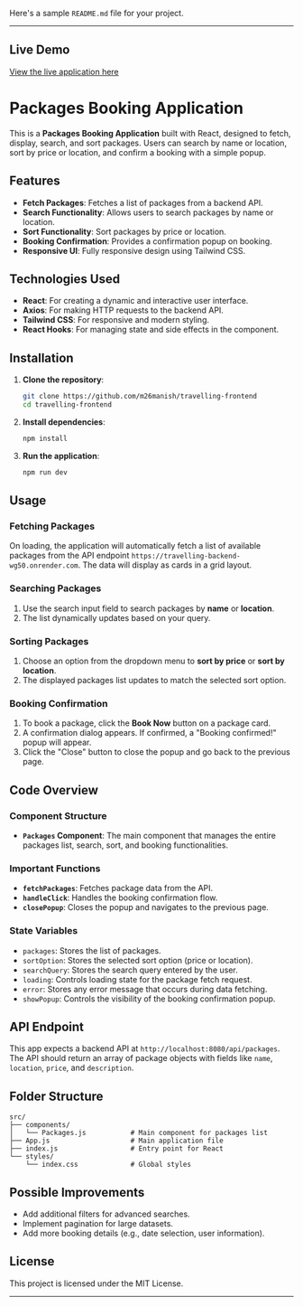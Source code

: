 Here's a sample `README.md` file for your project.

---

## Live Demo

[View the live application here](https://travelling-frontend-lovat.vercel.app/)

# Packages Booking Application

This is a **Packages Booking Application** built with React, designed to fetch, display, search, and sort packages. Users can search by name or location, sort by price or location, and confirm a booking with a simple popup.

## Features

- **Fetch Packages**: Fetches a list of packages from a backend API.
- **Search Functionality**: Allows users to search packages by name or location.
- **Sort Functionality**: Sort packages by price or location.
- **Booking Confirmation**: Provides a confirmation popup on booking.
- **Responsive UI**: Fully responsive design using Tailwind CSS.

## Technologies Used

- **React**: For creating a dynamic and interactive user interface.
- **Axios**: For making HTTP requests to the backend API.
- **Tailwind CSS**: For responsive and modern styling.
- **React Hooks**: For managing state and side effects in the component.

## Installation

1. **Clone the repository**:

   ```bash
   git clone https://github.com/m26manish/travelling-frontend
   cd travelling-frontend
   ```

2. **Install dependencies**:

   ```bash
   npm install
   ```

3. **Run the application**:

   ```bash
   npm run dev
   ```

## Usage

### Fetching Packages

On loading, the application will automatically fetch a list of available packages from the API endpoint `https://travelling-backend-wg50.onrender.com`. The data will display as cards in a grid layout.

### Searching Packages

1. Use the search input field to search packages by **name** or **location**.
2. The list dynamically updates based on your query.

### Sorting Packages

1. Choose an option from the dropdown menu to **sort by price** or **sort by location**.
2. The displayed packages list updates to match the selected sort option.

### Booking Confirmation

1. To book a package, click the **Book Now** button on a package card.
2. A confirmation dialog appears. If confirmed, a "Booking confirmed!" popup will appear.
3. Click the "Close" button to close the popup and go back to the previous page.

## Code Overview

### Component Structure

- **`Packages` Component**: The main component that manages the entire packages list, search, sort, and booking functionalities.

### Important Functions

- **`fetchPackages`**: Fetches package data from the API.
- **`handleClick`**: Handles the booking confirmation flow.
- **`closePopup`**: Closes the popup and navigates to the previous page.

### State Variables

- `packages`: Stores the list of packages.
- `sortOption`: Stores the selected sort option (price or location).
- `searchQuery`: Stores the search query entered by the user.
- `loading`: Controls loading state for the package fetch request.
- `error`: Stores any error message that occurs during data fetching.
- `showPopup`: Controls the visibility of the booking confirmation popup.

## API Endpoint

This app expects a backend API at `http://localhost:8080/api/packages`. The API should return an array of package objects with fields like `name`, `location`, `price`, and `description`.

## Folder Structure

```
src/
├── components/
│   └── Packages.js           # Main component for packages list
├── App.js                    # Main application file
├── index.js                  # Entry point for React
└── styles/
    └── index.css             # Global styles
```

## Possible Improvements

- Add additional filters for advanced searches.
- Implement pagination for large datasets.
- Add more booking details (e.g., date selection, user information).

## License

This project is licensed under the MIT License.

---
